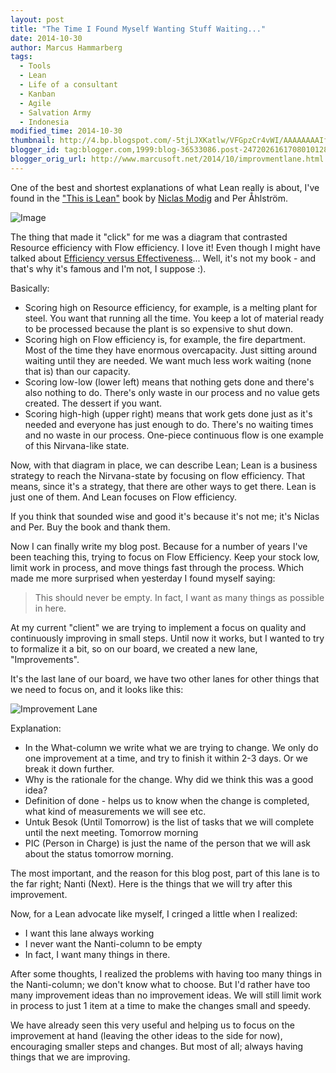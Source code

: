 ```yaml
---
layout: post
title: "The Time I Found Myself Wanting Stuff Waiting..."
date: 2014-10-30
author: Marcus Hammarberg
tags:
  - Tools
  - Lean
  - Life of a consultant
  - Kanban
  - Agile
  - Salvation Army
  - Indonesia
modified_time: 2014-10-30
thumbnail: http://4.bp.blogspot.com/-5tjLJXKatlw/VFGpzCr4vWI/AAAAAAAAIf8/r4z2jsmENaY/s72-c/Screen%2BShot%2B2014-10-30%2Bat%2B10.00.02%2B.png
blogger_id: tag:blogger.com,1999:blog-36533086.post-2472026161708010128
blogger_orig_url: http://www.marcusoft.net/2014/10/improvmentlane.html
---
```


One of the best and shortest explanations of what Lean really is about, I've found in the ["This is Lean"](http://thisislean.com/) book by [Niclas Modig](https://twitter.com/leanonmyself) and Per Åhlström.

![Image](http://4.bp.blogspot.com/-5tjLJXKatlw/VFGpzCr4vWI/AAAAAAAAIf8/r4z2jsmENaY/s1600/Screen%2BShot%2B2014-10-30%2Bat%2B10.00.02%2B.png)

The thing that made it "click" for me was a diagram that contrasted Resource efficiency with Flow efficiency. I love it! Even though I might have talked about [Efficiency versus Effectiveness](http://www.marcusoft.net/2014/10/effective-revisted.html)... Well, it's not my book - and that's why it's famous and I'm not, I suppose :).

Basically:

- Scoring high on Resource efficiency, for example, is a melting plant for steel. You want that running all the time. You keep a lot of material ready to be processed because the plant is so expensive to shut down.
- Scoring high on Flow efficiency is, for example, the fire department. Most of the time they have enormous overcapacity. Just sitting around waiting until they are needed. We want much less work waiting (none that is) than our capacity.
- Scoring low-low (lower left) means that nothing gets done and there's also nothing to do. There's only waste in our process and no value gets created. The dessert if you want.
- Scoring high-high (upper right) means that work gets done just as it's needed and everyone has just enough to do. There's no waiting times and no waste in our process. One-piece continuous flow is one example of this Nirvana-like state.

Now, with that diagram in place, we can describe Lean; Lean is a business strategy to reach the Nirvana-state by focusing on flow efficiency. That means, since it's a strategy, that there are other ways to get there. Lean is just one of them. And Lean focuses on Flow efficiency.

If you think that sounded wise and good it's because it's not me; it's Niclas and Per. Buy the book and thank them.

Now I can finally write my blog post. Because for a number of years I've been teaching this, trying to focus on Flow Efficiency. Keep your stock low, limit work in process, and move things fast through the process. Which made me more surprised when yesterday I found myself saying:

> This should never be empty. In fact, I want as many things as possible in here.

At my current "client" we are trying to implement a focus on quality and continuously improving in small steps. Until now it works, but I wanted to try to formalize it a bit, so on our board, we created a new lane, "Improvements".

It's the last lane of our board, we have two other lanes for other things that we need to focus on, and it looks like this:

![Improvement Lane](http://2.bp.blogspot.com/-esT55Mal4oI/VFGvagcbhmI/AAAAAAAAIgU/yVVmhHtXqjg/s1600/improvment_lane.jpg)

Explanation:
- In the What-column we write what we are trying to change. We only do one improvement at a time, and try to finish it within 2-3 days. Or we break it down further.
- Why is the rationale for the change. Why did we think this was a good idea?
- Definition of done - helps us to know when the change is completed, what kind of measurements we will see etc.
- Untuk Besok (Until Tomorrow) is the list of tasks that we will complete until the next meeting. Tomorrow morning
- PIC (Person in Charge) is just the name of the person that we will ask about the status tomorrow morning.

The most important, and the reason for this blog post, part of this lane is to the far right; Nanti (Next). Here is the things that we will try after this improvement.

Now, for a Lean advocate like myself, I cringed a little when I realized:
- I want this lane always working
- I never want the Nanti-column to be empty
- In fact, I want many things in there.

After some thoughts, I realized the problems with having too many things in the Nanti-column; we don't know what to choose. But I'd rather have too many improvement ideas than no improvement ideas. We will still limit work in process to just 1 item at a time to make the changes small and speedy.

We have already seen this very useful and helping us to focus on the improvement at hand (leaving the other ideas to the side for now), encouraging smaller steps and changes. But most of all; always having things that we are improving.
